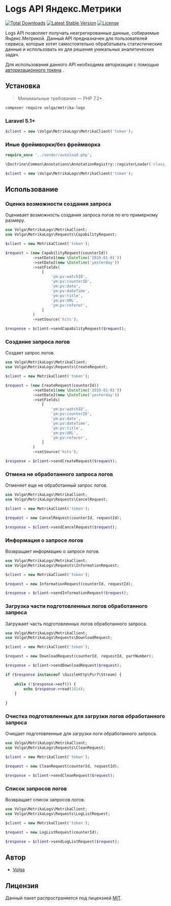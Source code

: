 # Logs API Яндекс.Метрики

[![Total Downloads](https://poser.pugx.org/volga/metrika-logs/downloads)](https://packagist.org/packages/volga/metrika-logs)  [![Latest Stable Version](https://poser.pugx.org/volga/metrika-logs/version)](https://packagist.org/packages/volga/metrika-logs)  [![License](https://poser.pugx.org/volga/metrika-logs/license)](https://packagist.org/packages/volga/metrika-logs)

Logs API позволяет получать неагрегированные данные, собираемые Яндекс.Метрикой. Данный API предназначен для пользователей сервиса, которые хотят самостоятельно обрабатывать статистические данные и использовать их для решения уникальных аналитических задач.

Для использования данного API необходима авторизация с помощью [авторизационного токена](https://tech.yandex.ru/metrika/doc/api2/intro/authorization-docpage/) . 

## Установка

> Минимальные требования — PHP 7.2+.

```bash
composer require volga/metrika-logs
```

### Laravel 5.1+
```php
$client = new \Volga\MetrikaLogs\MetrikaClient('token');
```

### Иные фреймворки/без фреймворка
```php
require_once '../vendor/autoload.php';

\Doctrine\Common\Annotations\AnnotationRegistry::registerLoader('class_exists');

$client = new \Volga\MetrikaLogs\MetrikaClient('token');
```

## Использование

### Оценка возможности создания запроса
Оценивает возможность создания запроса логов по его примерному размеру.

```php
use Volga\MetrikaLogs\MetrikaClient;
use Volga\MetrikaLogs\Requests\CapabilityRequest;

$client = new MetrikaClient('token');

$request = (new CapabilityRequest(counterId))
            ->setDate1(new \DateTime('2019-01-01'))
            ->setDate2(new \DateTime('yesterday'))
            ->setFields(
                [
                    'ym:pv:watchID',
                    'ym:pv:counterID',
                    'ym:pv:date',
                    'ym:pv:dateTime',
                    'ym:pv:title',
                    'ym:pv:URL',
                    'ym:pv:referer',
                ]
            )
            ->setSource('hits');

$response = $client->sendCapabilityRequest($request);
```

### Создание запроса логов
Создает запрос логов.

```php
use Volga\MetrikaLogs\MetrikaClient;
use Volga\MetrikaLogs\Requests\CreateRequest;

$client = new MetrikaClient('token');

$request = (new CreateRequest(counterId))
            ->setDate1(new \DateTime('2019-01-01'))
            ->setDate2(new \DateTime('yesterday'))
            ->setFields(
                [
                    'ym:pv:watchID',
                    'ym:pv:counterID',
                    'ym:pv:date',
                    'ym:pv:dateTime',
                    'ym:pv:title',
                    'ym:pv:URL',
                    'ym:pv:referer',
                ]
            )
            ->setSource('hits');

$response = $client->sendCreateRequest($request);
```

### Отмена не обработанного запроса логов
Отменяет еще не обработанный запрос логов.

```php
use Volga\MetrikaLogs\MetrikaClient;
use Volga\MetrikaLogs\Requests\CancelRequest;

$client = new MetrikaClient('token');

$request = new CancelRequest(counterId, requestId);

$response = $client->sendCancelRequest($request);
```

### Информация о запросе логов
Возвращает информацию о запросе логов.

```php
use Volga\MetrikaLogs\MetrikaClient;
use Volga\MetrikaLogs\Requests\InformationRequest;

$client = new MetrikaClient('token');

$request = new InformationRequest(counterId, requestId);

$response = $client->sendInformationRequest($request);
```

### Загрузка части подготовленных логов обработанного запроса
Загружает часть подготовленных логов обработанного запроса.

```php
use Volga\MetrikaLogs\MetrikaClient;
use Volga\MetrikaLogs\Requests\DownloadRequest;

$client = new MetrikaClient('token');

$request = new DownloadRequest(counterId, requestId, partNumber);

$response = $client->sendDownloadRequest($request);

if ($response instanceof \GuzzleHttp\Psr7\Stream) {
    
    while (!$response->eof()) {
        echo $response->read(1024);
    }
    
}
```

### Очистка подготовленных для загрузки логов обработанного запроса
Очищает подготовленные для загрузки логи обработанного запроса.

```php
use Volga\MetrikaLogs\MetrikaClient;
use Volga\MetrikaLogs\Requests\CleanRequest;

$client = new MetrikaClient('token');

$request = new CleanRequest(counterId, requestId);

$response = $client->sendCleanRequest($request);
```

### Список запросов логов
Возвращает список запросов логов.

```php
use Volga\MetrikaLogs\MetrikaClient;
use Volga\MetrikaLogs\Requests\LogListRequest;

$client = new MetrikaClient('token');

$request = new LogListRequest(counterId);

$response = $client->sendLogListRequest($request);
```

## Автор

- [Volga](https://github.com/Volga)

## Лицензия

Данный пакет распространяется под лицензией [MIT](http://opensource.org/licenses/MIT).
